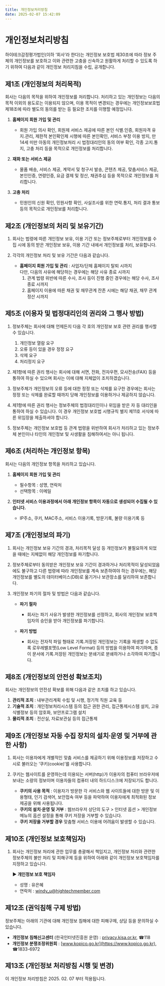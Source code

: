 ```yaml
---
title: 개인정보처리방침
date: 2025-02-07 15:42:09
---
```


# 개인정보처리방침

하이테크감정평가법인(이하 ‘회사’라 한다)는 개인정보 보호법 제30조에 따라 정보 주체의 개인정보를 보호하고 이와 관련한 고충을 신속하고 원활하게 처리할 수 있도록 하기 위하여 다음과 같이 개인정보 처리지침을 수립, 공개합니다.

## 제1조 (개인정보의 처리목적)

회사는 다음의 목적을 위하여 개인정보를 처리합니다. 처리하고 있는 개인정보는 다음의 목적 이외의 용도로는 이용되지 않으며, 이용 목적이 변경되는 경우에는 개인정보보호법 제18조에 따라 별도의 동의를 받는 등 필요한 조치를 이행할 예정입니다.

1. **홈페이지 회원 가입 및 관리**  
   - 회원 가입 의사 확인, 회원제 서비스 제공에 따른 본인 식별․인증, 회원자격 유지․관리, 제한적 본인확인제 시행에 따른 본인확인, 서비스 부정 이용 방지, 만 14세 미만 아동의 개인정보처리 시 법정대리인의 동의 여부 확인, 각종 고지․통지, 고충 처리 등을 목적으로 개인정보를 처리합니다.

2. **재화 또는 서비스 제공**  
   - 물품 배송, 서비스 제공, 계약서 및 청구서 발송, 콘텐츠 제공, 맞춤서비스 제공, 본인인증, 연령인증, 요금 결제 및 정산, 채권추심 등을 목적으로 개인정보를 처리합니다.

3. **고충 처리**  
   - 민원인의 신원 확인, 민원사항 확인, 사실조사를 위한 연락․통지, 처리 결과 통보 등의 목적으로 개인정보를 처리합니다.

## 제2조 (개인정보의 처리 및 보유기간)

1. 회사는 법령에 따른 개인정보 보유, 이용 기간 또는 정보주체로부터 개인정보를 수집 시에 동의 받은 개인정보 보유, 이용 기간 내에서 개인정보를 처리, 보유합니다.
2. 각각의 개인정보 처리 및 보유 기간은 다음과 같습니다.

   - **홈페이지 회원 가입 및 관리** : 사업자/단체 홈페이지 탈퇴 시까지  
     다만, 다음의 사유에 해당하는 경우에는 해당 사유 종료 시까지  
     1) 관계 법령 위반에 따른 수사, 조사 등이 진행 중인 경우에는 해당 수사, 조사 종료 시까지  
     2) 홈페이지 이용에 따른 채권 및 채무관계 잔존 시에는 해당 채권, 채무 관계 정산 시까지  

## 제5조 (이용자 및 법정대리인의 권리와 그 행사 방법)

1. 정보주체는 회사에 대해 언제든지 다음 각 호의 개인정보 보호 관련 권리를 행사할 수 있습니다.  
   1) 개인정보 열람 요구  
   2) 오류 등이 있을 경우 정정 요구  
   3) 삭제 요구  
   4) 처리정지 요구  

2. 제1항에 따른 권리 행사는 회사에 대해 서면, 전화, 전자우편, 모사전송(FAX) 등을 통하여 하실 수 있으며 회사는 이에 대해 지체없이 조치하겠습니다.  
3. 정보주체가 개인정보의 오류 등에 대한 정정 또는 삭제를 요구한 경우에는 회사는 정정 또는 삭제를 완료할 때까지 당해 개인정보를 이용하거나 제공하지 않습니다.  
4. 제1항에 따른 권리 행사는 정보주체의 법정대리인이나 위임을 받은 자 등 대리인을 통하여 하실 수 있습니다. 이 경우 개인정보 보호법 시행규칙 별지 제11호 서식에 따른 위임장을 제출하셔야 합니다.  
5. 정보주체는 개인정보 보호법 등 관계 법령을 위반하여 회사가 처리하고 있는 정보주체 본인이나 타인의 개인정보 및 사생활을 침해하여서는 아니 됩니다.  

## 제6조 (처리하는 개인정보 항목)

회사는 다음의 개인정보 항목을 처리하고 있습니다.

1. **홈페이지 회원 가입 및 관리**  
   - 필수항목 : 성명, 연락처  
   - 선택항목 : 이메일  

2. **인터넷 서비스 이용과정에서 아래 개인정보 항목이 자동으로 생성되어 수집될 수 있습니다.**  
   - IP주소, 쿠키, MAC주소, 서비스 이용기록, 방문기록, 불량 이용기록 등  

## 제7조 (개인정보의 파기)

1. 회사는 개인정보 보유 기간의 경과, 처리목적 달성 등 개인정보가 불필요하게 되었을 때에는 지체없이 해당 개인정보를 파기합니다.  
2. 정보주체로부터 동의받은 개인정보 보유 기간이 경과하거나 처리목적이 달성되었음에도 불구하고 다른 법령에 따라 개인정보를 계속 보존하여야 하는 경우에는, 해당 개인정보를 별도의 데이터베이스(DB)로 옮기거나 보관장소를 달리하여 보존합니다.  
3. 개인정보 파기의 절차 및 방법은 다음과 같습니다.  

   - **파기 절차**  
     - 회사는 파기 사유가 발생한 개인정보를 선정하고, 회사의 개인정보 보호책임자의 승인을 받아 개인정보를 파기합니다.  

   - **파기 방법**  
     - 회사는 전자적 파일 형태로 기록․저장된 개인정보는 기록을 재생할 수 없도록 로우레밸포멧(Low Level Format) 등의 방법을 이용하여 파기하며, 종이 문서에 기록․저장된 개인정보는 분쇄기로 분쇄하거나 소각하여 파기합니다.  

## 제8조 (개인정보의 안전성 확보조치)

회사는 개인정보의 안전성 확보를 위해 다음과 같은 조치를 하고 있습니다.

1. **관리적 조치** : 내부관리계획 수립 및 시행, 정기적 직원 교육 등  
2. **기술적 조치** : 개인정보처리시스템 등의 접근 권한 관리, 접근통제시스템 설치, 고유 식별정보 등의 암호화, 보안프로그램 설치  
3. **물리적 조치** : 전산실, 자료보관실 등의 접근통제  

## 제9조 (개인정보 자동 수집 장치의 설치∙운영 및 거부에 관한 사항)

1. 회사는 이용자에게 개별적인 맞춤 서비스를 제공하기 위해 이용정보를 저장하고 수시로 불러오는 ‘쿠키(cookie)’를 사용합니다.  
2. 쿠키는 웹사이트를 운영하는데 이용되는 서버(http)가 이용자의 컴퓨터 브라우저에 보내는 소량의 정보이며 이용자들의 컴퓨터 내의 하드디스크에 저장되기도 합니다.  

   - **쿠키의 사용 목적** : 이용자가 방문한 각 서비스와 웹 사이트들에 대한 방문 및 이용형태, 인기 검색어, 보안접속 여부 등을 파악하여 이용자에게 최적화된 정보 제공을 위해 사용됩니다.  
   - **쿠키의 설치∙운영 및 거부** : 웹브라우저 상단의 도구 > 인터넷 옵션 > 개인정보 메뉴의 옵션 설정을 통해 쿠키 저장을 거부할 수 있습니다.  
   - **쿠키 저장을 거부할 경우** 맞춤형 서비스 이용에 어려움이 발생할 수 있습니다.  

## 제10조 (개인정보 보호책임자)

1. 회사는 개인정보 처리에 관한 업무를 총괄해서 책임지고, 개인정보 처리와 관련한 정보주체의 불만 처리 및 피해구제 등을 위하여 아래와 같이 개인정보 보호책임자를 지정하고 있습니다.  

   **▶ 개인정보 보호 책임자**  
   - 성명 : 유은혜
   - 연락처 : windy_u@hightechmember.com

## 제12조 (권익침해 구제 방법)

정보주체는 아래의 기관에 대해 개인정보 침해에 대한 피해구제, 상담 등을 문의하실 수 있습니다.

- **개인정보 침해신고센터** (한국인터넷진흥원 운영) : [privacy.kisa.or.kr](https://privacy.kisa.or.kr), ☎118  
- **개인정보 분쟁조정위원회** : [www.kopico.go.kr](https://www.kopico.go.kr), ☎1833-6972  

## 제13조 (개인정보 처리방침 시행 및 변경)

이 개인정보 처리방침은 2025. 02. 07 부터 적용됩니다.